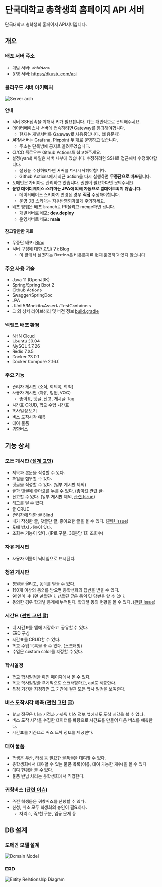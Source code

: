 # 단국대학교 총학생회 홈페이지 API 서버

단국대학교 총학생회 홈페이지 API서버입니다.

## 개요

### 배포 서버 주소

- 개발 서버: <_hidden_>
- 운영 서버: https://dkustu.com/api

### 클라우드 서버 아키텍처

![Server arch](docs/images/server_arch.png)

#### 안내
 - 서버 SSH접속을 위해서 키가 필요합니다. 키는 개인적으로 문의해주세요.
 - 데이터베이스나 서버에 접속하려면 Gateway를 통과해야합니다.
   - 현재는 개발서버를 Gateway로 사용중입니다. (비용문제)
 - APM서버는 Grafana, Pinpoint 두 개로 운영하고 있습니다.
   - 주소는 단톡방에 공지로 올려두었습니다.
 - CI/CD 플로우는 Github Actions를 참고해주세요.
 - 설정(yaml) 파일은 서버 내부에 있습니다. 수정하려면 SSH로 접근해서 수정해야합니다.
   - 설정을 수정하였다면 서버를 다시시작해야합니다.
   - Github Actions에서 최근 action을 다시 실행하면 **무중단으로 배포**됩니다.
 - 도메인은 가비아로 관리하고 있습니다. 권한이 필요하다면 문의주세요.
 - **운영 데이터베이스 스키마는 JPA에 의해 자동으로 업데이트되지 않습니다.**
   - 데이터베이스 스키마가 변경된 경우 **직접** 수정해야합니다.
   - 운영 DB 스키마는 자동반영되지않게 주의하세요.
 - 배포 방법은 배포 branch로 PR올리고 merge하면 됩니다.
   - 개발서버로 배포: **dev_deploy**
   - 운영서버로 배포: **main**

#### 참고할만한 자료
- 무중단 배포: [Blog](https://won983212.github.io/posts/non-stop-deployment/)
- 서버 구성에 대한 고민(구): [Blog](https://won983212.github.io/posts/server-architecture/)
  - 이 글에서 설명하는 Bastion은 비용문제로 현재 운영하고 있지 않습니다.

### 주요 사용 기술

 - Java 11 (OpenJDK)
 - Spring/Spring Boot 2
 - Github Actions
 - Swagger/SpringDoc
 - JPA
 - JUnit5/Mockito/AssertJ/TestContainers
 - 그 외 상세 라이브러리 및 버전 정보 [build.gradle](https://github.com/EveryUniv/student-council-homepage-backend/blob/main/build.gradle)

### 백엔드 배포 환경

- NHN Cloud
- Ubuntu 20.04
- MySQL 5.7.26
- Redis 7.0.5
- Docker 23.0.1
- Docker Compose 2.16.0

### 주요 기능

 - 관리자 게시판 (소식, 회의록, 학칙)
 - 사용자 게시판 (자유, 청원, VOC)
   - 좋아요, 댓글, 신고, 게시글 Tag
 - 시간표 CRUD, 학교 수업 시간표
 - 학사일정 보기
 - 버스 도착시각 예측
 - 대여 물품
 - 귀향버스

## 기능 상세

### 모든 게시판 ([설계 고민](https://won983212.github.io/posts/post-architecture/))

 - 제목과 본문을 작성할 수 있다.
 - 파일을 첨부할 수 있다.
 - 댓글을 작성할 수 있다. (일부 게시판 제외)
 - 글과 댓글에 좋아요를 누를 수 있다. ([좋아요 관련 글](https://won983212.github.io/posts/how-to-implement-like/))
 - 신고할 수 있다. (일부 게시판 제외, [관련 Issue](https://github.com/EveryUniv/student-council-homepage-backend/issues/177))
 - 태그를 달 수 있다.
 - 글 CRUD
 - 관리자에 의한 글 Blind
 - 내가 작성한 글, 댓글단 글, 좋아요한 글을 볼 수 있다. ([관련 Issue](https://github.com/EveryUniv/student-council-homepage-backend/issues/174))
 - 도배 방지 기능이 있다.
 - 조회수 기능이 있다. (IP로 구분, 30분당 1회 조회수)
   
### 자유 게시판
 - 사용자 이름이 닉네임으로 표시된다.

### 청원 게시판
 - 청원을 올리고, 동의를 받을 수 있다.
 - 150개 이상의 동의를 받으면 총학생회의 답변을 받을 수 있다.
 - 90일이 지나면 만료된다. 만료된 글은 동의 및 답변을 할 수 없다.
 - 동의한 경우 학과별 통계에 누적된다. 학과별 동의 현황을 볼 수 있다. ([관련 Issue](https://github.com/EveryUniv/student-council-homepage-backend/issues/212#issuecomment-1492945898))

### 시간표 ([관련 고민 글](https://won983212.github.io/posts/how-to-implement-timetable/))
 - 내 시간표를 앱에 저장하고, 공유할 수 있다.
 - ERD 구상
 - 시간표를 CRUD할 수 있다.
 - 학교 수업 목록을 볼 수 있다. (스크래핑)
 - 수업은 custom color를 지정할 수 있다.

### 학사일정
 - 학교 학사일정을 메인 페이지에서 볼 수 있다.
 - 학교 학사일정을 주기적으로 스크래핑하고, api로 제공한다.
 - 특정 기간을 지정하면 그 기간에 걸친 모든 학사 일정을 보여준다.

### 버스 도착시각 예측 ([관련 고민 글](https://won983212.github.io/posts/bus-collector/))
 - 학교 정문은 버스 기점과 가까워 버스 정보 앱에서도 도착 시각을 볼 수 없다.
 - 버스 도착 시각을 수집한 데이터를 바탕으로 시간표를 만들어 다음 버스를 예측한다.
 - 시간표를 기준으로 버스 도착 정보를 제공한다.

### 대여 물품
 - 학생은 우산, 라켓 등 필요한 물품들을 대여할 수 있다.
 - 총학생회에서 대여할 수 있는 물품 목록(이름, 대여 가능한 개수)을 볼 수 있다.
 - 대여 현황을 볼 수 있다.
 - 물품 반납 처리는 총학생회에서 직접한다.

### 귀향버스 ([관련 이슈](https://github.com/EveryUniv/student-council-homepage-backend/issues/405))
 - 죽전 학생들은 귀향버스를 신청할 수 있다.
 - 신청, 취소 모두 학생회의 승인이 필요하다.
   - 자리수, 죽/천 구분, 입금 문제 등

## DB 설계

### 도메인 모델 설계
![Domain Model](docs/images/domain_model.png)

### ERD
![Entity Relationship Diagram](docs/images/erd.png)
